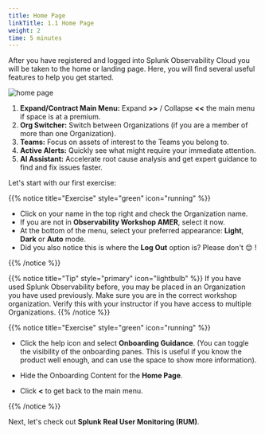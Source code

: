 ```yaml
---
title: Home Page
linkTitle: 1.1 Home Page
weight: 2
time: 5 minutes
---
```


After you have registered and logged into Splunk Observability Cloud you will be taken to the home or landing page. Here, you will find several useful features to help you get started.

![home page](../images/home-page.png)

1. **Expand/Contract Main Menu:** Expand **>>** / Collapse **<<** the main menu if space is at a premium.
2. **Org Switcher:** Switch between Organizations (if you are a member of more than one Organization).
3. **Teams:** Focus on assets of interest to the Teams you belong to.
4. **Active Alerts:** Quickly see what might require your immediate attention.
5. **AI Assistant:** Accelerate root cause analysis and get expert guidance to find and fix issues faster.

Let's start with our first exercise:

{{% notice title="Exercise" style="green" icon="running" %}}

* Click on your name in the top right and check the Organization name.
* If you are not in **Observability Workshop AMER**, select it now.
* At the bottom of the menu, select your preferred appearance: **Light**, **Dark** or **Auto** mode.
* Did you also notice this is where the **Log Out** option is? Please don't 😊 !

{{% /notice %}}

{{% notice title="Tip" style="primary"  icon="lightbulb" %}}
If you have used Splunk Observability before, you may be placed in an Organization you have used previously. Make sure you are in the correct workshop organization. Verify this with your instructor if you have access to multiple Organizations.
{{% /notice %}}

{{% notice title="Exercise" style="green" icon="running" %}}

* Click the help icon and select **Onboarding Guidance**. (You can toggle the visibility of the onboarding panes. This is useful if you know the product well enough, and can use the space to show more information).
* Hide the Onboarding Content for the **Home Page**.

* Click **<** to get back to the main menu.

{{% /notice %}}

Next, let's check out **Splunk Real User Monitoring (RUM)**.
